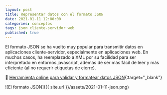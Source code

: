 ```yaml
---
layout: post
title: Representar datos con el formato JSON
date: 2021-01-11 12:00:00
categories: conceptos
tags: json cliente-servidor web
published: true
---
```


El formato JSON se ha vuelto muy popular para transmitir datos en aplicaciones cliente-servidor, especialmente en aplicaciones web. En muchos casos, ha reemplazado a XML  por su facilidad para ser interpretado en entornos javascript, además de ser más fácil de leer y más eficiente (al no requerir etiquetas de cierre).

📑 [Herramienta online para validar y formatear datos JSON](https://jsonformatter.org){:target="_blank"}

![El formato JSON]({{ site.url }}/assets/2021-01-11-json.png)
